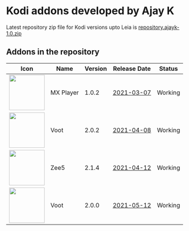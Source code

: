 # Kodi addons developed by Ajay K

Latest repository zip file for Kodi versions upto Leia is [repository.ajayk-1.0.zip](https://github.com/Vikassm73/AjaykRepo/blob/main/Zips/repository.ajayk-1.0.zip)

## Addons in the repository
|Icon|Name|Version|Release Date|Status|
|---|---|---|---|---|
|<img src="https://github.com/Vikassm73/AjaykRepo/blob/main/Zips/plugin.video.MXPlayer/icon.png" width="96">|MX Player|1.0.2|[2021-03-07](https://raw.githubusercontent.com/Vikassm73/AjaykRepo/main/Zips/plugin.video.MXPlayer/changelog.txt)|Working
|<img src="https://github.com/Vikassm73/AjaykRepo/blob/main/Zips/plugin.video.voot/icon.png" width="96">|Voot|2.0.2|[2021-04-08](https://raw.githubusercontent.com/Vikassm73/AjaykRepo/main/Zips/plugin.video.voot/changelog.txt)|Working
|<img src="https://github.com/Vikassm73/AjaykRepo/blob/main/Zips/plugin.video.zee5/icon_zee5.jpg" width="96">|Zee5|2.1.4|[2021-04-12](https://raw.githubusercontent.com/Vikassm73/AjaykRepo/main/Zips/plugin.video.zee5/changelog.txt)|Working
|<img src="https://github.com/Vikassm73/AjaykRepo/blob/main/Zips/plugin.video.sonyliv/icon.png" width="96">|Voot|2.0.0|[2021-05-12](https://raw.githubusercontent.com/Vikassm73/AjaykRepo/main/Zips/plugin.video.sonyliv/changelog.txt)|Working
